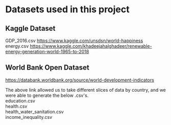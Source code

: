 # Datasets used in this project

## Kaggle Dataset
GDP_2016.csv  https://www.kaggle.com/unsdsn/world-happiness   <br>
energy.csv    https://www.kaggle.com/khadeejahalghadeer/renewable-energy-generation-world-1965-to-2018

## World Bank Open Dataset  
https://databank.worldbank.org/source/world-development-indicators

The above link allowed us to take different slices of data by country, and we were able to generate the below .csv's. <br>
education.csv <br>
health.csv <br>
health_water_sanitation.csv  <br>
income_inequality.csv <br>
